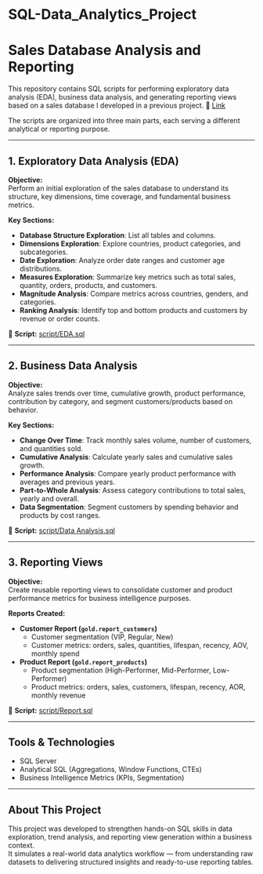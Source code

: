 # SQL-Data_Analytics_Project

#  Sales Database Analysis and Reporting

This repository contains SQL scripts for performing exploratory data analysis (EDA), business data analysis, and generating reporting views based on a sales database I developed in a previous project. 🔗 [Link](https://github.com/yuan-116/sql-data-warehouse-project)

The scripts are organized into three main parts, each serving a different analytical or reporting purpose.

---

## 1. Exploratory Data Analysis (EDA)

**Objective:**  
Perform an initial exploration of the sales database to understand its structure, key dimensions, time coverage, and fundamental business metrics.

**Key Sections:**
- **Database Structure Exploration**: List all tables and columns.
- **Dimensions Exploration**: Explore countries, product categories, and subcategories.
- **Date Exploration**: Analyze order date ranges and customer age distributions.
- **Measures Exploration**: Summarize key metrics such as total sales, quantity, orders, products, and customers.
- **Magnitude Analysis**: Compare metrics across countries, genders, and categories.
- **Ranking Analysis**: Identify top and bottom products and customers by revenue or order counts.
  
📂 **Script:** [script/EDA.sql](script/EDA.sql)

---

## 2. Business Data Analysis

**Objective:**  
Analyze sales trends over time, cumulative growth, product performance, contribution by category, and segment customers/products based on behavior.

**Key Sections:**
- **Change Over Time**: Track monthly sales volume, number of customers, and quantities sold.
- **Cumulative Analysis**: Calculate yearly sales and cumulative sales growth.
- **Performance Analysis**: Compare yearly product performance with averages and previous years.
- **Part-to-Whole Analysis**: Assess category contributions to total sales, yearly and overall.
- **Data Segmentation**: Segment customers by spending behavior and products by cost ranges.

📂 **Script:** [script/Data Analysis.sql](script/Data_Analysis.sql)

---

## 3. Reporting Views

**Objective:**  
Create reusable reporting views to consolidate customer and product performance metrics for business intelligence purposes.

**Reports Created:**
- **Customer Report (`gold.report_customers`)**
  - Customer segmentation (VIP, Regular, New)
  - Customer metrics: orders, sales, quantities, lifespan, recency, AOV, monthly spend
- **Product Report (`gold.report_products`)**
  - Product segmentation (High-Performer, Mid-Performer, Low-Performer)
  - Product metrics: orders, sales, customers, lifespan, recency, AOR, monthly revenue

📂 **Script:** [script/Report.sql](script/Report.sql)

---

## Tools & Technologies

- SQL Server 
- Analytical SQL (Aggregations, Window Functions, CTEs)
- Business Intelligence Metrics (KPIs, Segmentation)

---

## About This Project

This project was developed to strengthen hands-on SQL skills in data exploration, trend analysis, and reporting view generation within a business context.  
It simulates a real-world data analytics workflow — from understanding raw datasets to delivering structured insights and ready-to-use reporting tables.

